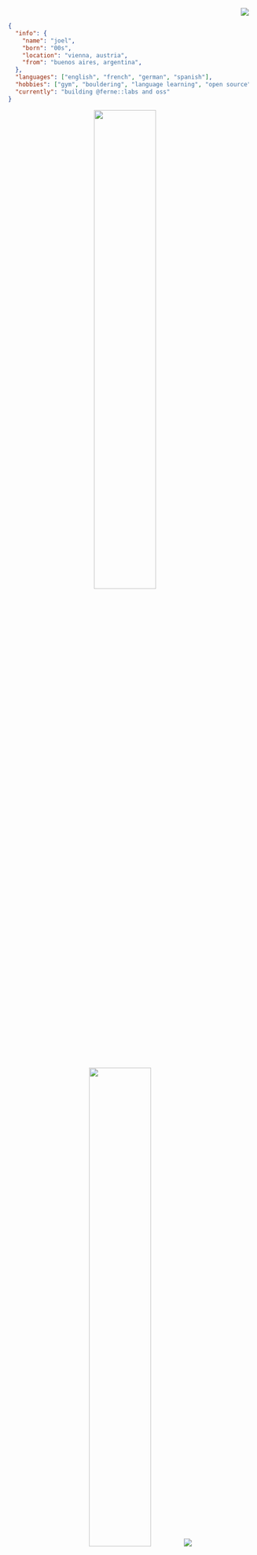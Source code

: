 <p align="right">
  <img src="https://komarev.com/ghpvc/?username=joeperpetua&color=orange"/>
</p>

```json
  {
    "info": {
      "name": "joel",
      "born": "00s",
      "location": "vienna, austria",
      "from": "buenos aires, argentina",
    },
    "languages": ["english", "french", "german", "spanish"],
    "hobbies": ["gym", "bouldering", "language learning", "open source"],
    "currently": "building @ferne::labs and oss"
  }
  ```

<p align="center">
  <img height="50%" width="auto" src ="https://github-readme-stats-kappa-dusky.vercel.app/api?username=joeperpetua&show_icons=true&count_private=true&theme=material-palenight&hide_border=true&hide=issues,contribs&bg_color=00000000">
  <img height="50%" width="auto" src ="https://github-readme-stats-kappa-dusky.vercel.app/api/top-langs/?username=joeperpetua&layout=compact&hide_border=true&theme=material-palenight&bg_color=00000000&langs_count=6&hide=html,css,php,tsql&size_weight=0.5&count_weight=0.5">
  
  <img src="https://github-readme-streak-stats-eight.vercel.app?user=joeperpetua&theme=material-palenight&hide_border=true&background=FFFFFF00"> 
</p>



### cool projects i have contributed to:
<div align="center">
  <a href="https://github.com/n4s4/synology-api" rel="noreferrer" target="_blank"><img height="150px" width="auto" src="https://contributor-badge.vercel.app/api/repoUserContribution?owner=n4s4&repo=synology-api&user=joeperpetua"></a>
  &nbsp;
  <a href="https://github.com/lfglabs-dev/starknet.quest" rel="noreferrer" target="_blank"><img height="150px" width="auto" src="https://contributor-badge.vercel.app/api/repoUserContribution?owner=lfglabs-dev&repo=starknet.quest&user=joeperpetua"></a>
  &nbsp;
</div>

&nbsp;

<div align="center">
  <a href="https://github.com/dojoengine/dojo.unity" rel="noreferrer" target="_blank"><img height="150px" width="auto" src="https://contributor-badge.vercel.app/api/repoUserContribution?owner=dojoengine&repo=dojo.unity&user=joeperpetua"></a>
  &nbsp;
  <a href="https://github.com/dojoengine/book" rel="noreferrer" target="_blank"><img height="150px" width="auto" src="https://contributor-badge.vercel.app/api/repoUserContribution?owner=dojoengine&repo=book&user=joeperpetua"></a>
  &nbsp;
</div>

&nbsp;
  
<div align="center">
  <a href="https://github.com/The-Marquis-Gaming/checkers-dojo" rel="noreferrer" target="_blank"><img height="150px" width="auto" src="https://contributor-badge.vercel.app/api/repoUserContribution?owner=The-Marquis-Gaming&repo=checkers-dojo&user=joeperpetua"></a>
  &nbsp;
  <a href="https://github.com/ByteBuildersLabs/ByteBeastsFrontend" rel="noreferrer" target="_blank"><img height="150px" width="auto" src="https://contributor-badge.vercel.app/api/repoUserContribution?owner=ByteBuildersLabs&repo=ByteBeastsFrontend&user=joeperpetua"></a>
  &nbsp;
</div>

![](https://hit.yhype.me/github/profile?account_id=43834198)

